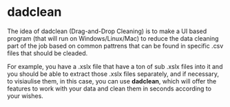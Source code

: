 # dadclean

The idea of dadclean (Drag-and-Drop Cleaning) is to make a UI based program (that will run on Windows/Linux/Mac) to reduce the data cleaning part of the job based on common pattrens that can be found in specific .csv files that should be cleaded. 

For example, you have a .xslx file that have a ton of sub .xslx files into it and you should be able to extract those .xslx files separately, and if necessary, to visiaulise them, in this case, you can use **dadclean**, which will offer the features to work with your data and clean them in seconds according to your wishes.

